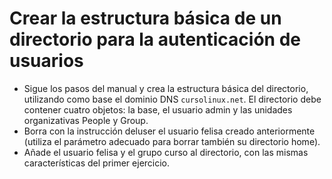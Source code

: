 # Crear la estructura básica de un directorio para la autenticación de usuarios

* Sigue los pasos del manual y crea la estructura básica del directorio, utilizando como base el dominio DNS `cursolinux.net`. El directorio debe contener cuatro objetos: la base, el usuario admin y las unidades organizativas People y Group.
* Borra con la instrucción deluser el usuario felisa creado anteriormente (utiliza el parámetro adecuado para borrar también su directorio home).
* Añade el usuario felisa y el grupo curso al directorio, con las mismas características del primer ejercicio.

